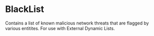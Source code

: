 # BlackList
Contains a list of known malicious network threats that are flagged by various entitites. For use with External Dynamic Lists.
